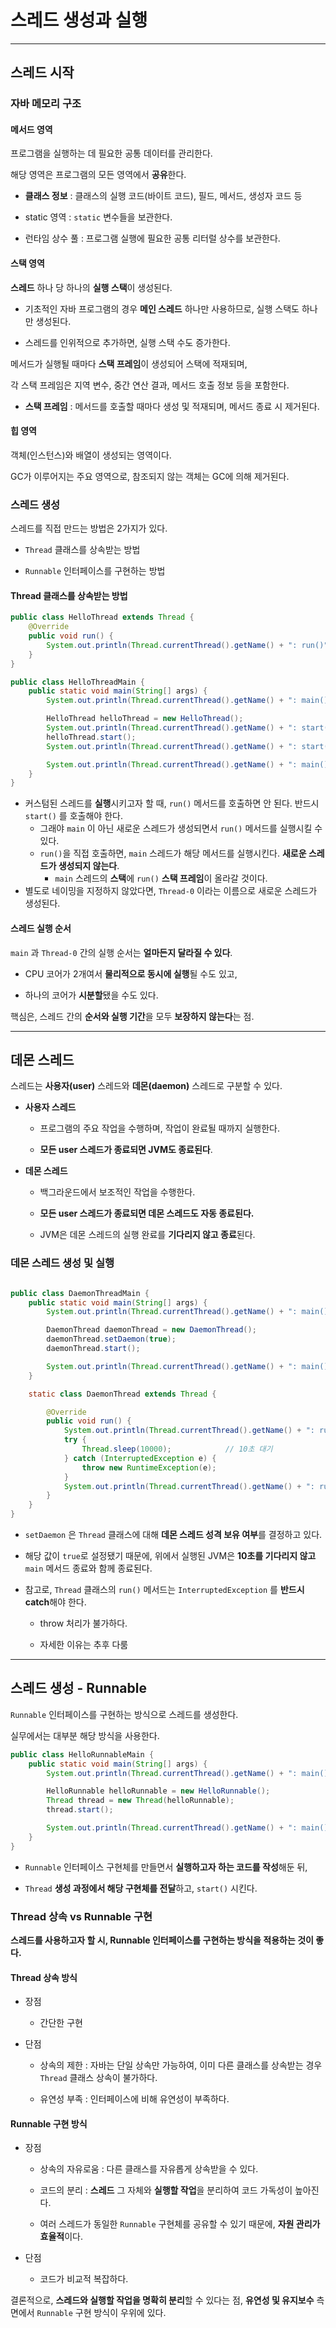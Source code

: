 # 스레드 생성과 실행

---

## 스레드 시작

### 자바 메모리 구조

#### 메서드 영역

프로그램을 실행하는 데 필요한 공통 데이터를 관리한다.

해당 영역은 프로그램의 모든 영역에서 **공유**한다.

- **클래스 정보** : 클래스의 실행 코드(바이트 코드), 필드, 메서드, 생성자 코드 등

- static 영역 : `static` 변수들을 보관한다.

- 런타임 상수 풀 : 프로그램 실행에 필요한 공통 리터럴 상수를 보관한다.

#### 스택 영역

**스레드** 하나 당 하나의 **실행 스택**이 생성된다.

- 기초적인 자바 프로그램의 경우 **메인 스레드** 하나만 사용하므로, 실행 스택도 하나만 생성된다.

- 스레드를 인위적으로 추가하면, 실행 스택 수도 증가한다.

메서드가 실행될 때마다 **스택 프레임**이 생성되어 스택에 적재되며,

각 스택 프레임은 지역 변수, 중간 연산 결과, 메서드 호출 정보 등을 포함한다.

- **스택 프레임** : 메서드를 호출할 때마다 생성 및 적재되며, 메서드 종료 시 제거된다.

#### 힙 영역

객체(인스턴스)와 배열이 생성되는 영역이다.

GC가 이루어지는 주요 영역으로, 참조되지 않는 객체는 GC에 의해 제거된다.

### 스레드 생성

스레드를 직접 만드는 방법은 2가지가 있다.

- `Thread` 클래스를 상속받는 방법

- `Runnable` 인터페이스를 구현하는 방법

#### Thread 클래스를 상속받는 방법

```java
public class HelloThread extends Thread {
    @Override
    public void run() {
        System.out.println(Thread.currentThread().getName() + ": run()");
    }
}
```

```java
public class HelloThreadMain {
    public static void main(String[] args) {
        System.out.println(Thread.currentThread().getName() + ": main() start");

        HelloThread helloThread = new HelloThread();
        System.out.println(Thread.currentThread().getName() + ": start() 호출 전");
        helloThread.start();
        System.out.println(Thread.currentThread().getName() + ": start() 호출 후");

        System.out.println(Thread.currentThread().getName() + ": main() end");
    }
}
```

- 커스텀된 스레드를 **실행**시키고자 할 때, `run()` 메서드를 호출하면 안 된다. 반드시 `start()` 를 호출해야 한다.
  - 그래야 `main` 이 아닌 새로운 스레드가 생성되면서 `run()` 메서드를 실행시킬 수 있다.
  - `run()`을 직접 호출하면, `main` 스레드가 해당 메서드를 실행시킨다. **새로운 스레드가 생성되지 않는다**.
    - `main` 스레드의 **스택**에 `run()` **스택 프레임**이 올라갈 것이다.
- 별도로 네이밍을 지정하지 않았다면, `Thread-0` 이라는 이름으로 새로운 스레드가 생성된다.

#### 스레드 실행 순서

`main` 과 `Thread-0` 간의 실행 순서는 **얼마든지 달라질 수 있다**.

- CPU 코어가 2개여서 **물리적으로 동시에 실행**될 수도 있고,

- 하나의 코어가 **시분할**됐을 수도 있다.

핵심은, 스레드 간의 **순서와 실행 기간**을 모두 **보장하지 않는다**는 점.

---

## 데몬 스레드

스레드는 **사용자(user)** 스레드와 **데몬(daemon)** 스레드로 구분할 수 있다.

- **사용자 스레드**
  
  - 프로그램의 주요 작업을 수행하며, 작업이 완료될 때까지 실행한다.
  
  - **모든 user 스레드가 종료되면 JVM도 종료된다**.

- **데몬 스레드**
  
  - 백그라운드에서 보조적인 작업을 수행한다.
  
  - **모든 user 스레드가 종료되면 데몬 스레드도 자동 종료된다.**
  
  - JVM은 데몬 스레드의 실행 완료를 **기다리지 않고 종료**된다.

### 데몬 스레드 생성 및 실행

```java

public class DaemonThreadMain {
    public static void main(String[] args) {
        System.out.println(Thread.currentThread().getName() + ": main() start");

        DaemonThread daemonThread = new DaemonThread();
        daemonThread.setDaemon(true);
        daemonThread.start();

        System.out.println(Thread.currentThread().getName() + ": main() end");
    }

    static class DaemonThread extends Thread {

        @Override
        public void run() {
            System.out.println(Thread.currentThread().getName() + ": run()");
            try {
                Thread.sleep(10000);            // 10초 대기
            } catch (InterruptedException e) {
                throw new RuntimeException(e);
            }
            System.out.println(Thread.currentThread().getName() + ": run() end");
        }
    }
}

```

- `setDaemon` 은 `Thread` 클래스에 대해 **데몬 스레드 성격 보유 여부**를 결정하고 있다.

- 해당 값이 `true`로 설정됐기 때문에, 위에서 실행된 JVM은 **10초를 기다리지 않고** `main` 메서드 종료와 함께 종료된다.

- 참고로, `Thread` 클래스의 `run()` 메서드는 `InterruptedException` 를 **반드시 catch**해야 한다.
  
  - throw 처리가 불가하다.
  
  - 자세한 이유는 추후 다룸

---

## 스레드 생성 - Runnable

`Runnable` 인터페이스를 구현하는 방식으로 스레드를 생성한다.

실무에서는 대부분 해당 방식을 사용한다.

```java
public class HelloRunnableMain {
    public static void main(String[] args) {
        System.out.println(Thread.currentThread().getName() + ": main() start");

        HelloRunnable helloRunnable = new HelloRunnable();
        Thread thread = new Thread(helloRunnable);
        thread.start();

        System.out.println(Thread.currentThread().getName() + ": main() end");
    }
}

```

- `Runnable` 인터페이스 구현체를 만들면서 **실행하고자 하는 코드를 작성**해둔 뒤,

- `Thread` **생성 과정에서 해당 구현체를 전달**하고, `start()` 시킨다.

### Thread 상속 vs Runnable 구현

**스레드를 사용하고자 할 시, Runnable 인터페이스를 구현하는 방식을 적용하는 것이 좋다.**

#### Thread 상속 방식

- 장점
  
  - 간단한 구현

- 단점
  
  - 상속의 제한 : 자바는 단일 상속만 가능하여, 이미 다른 클래스를 상속받는 경우 `Thread` 클래스 상속이 불가하다.
  
  - 유연성 부족 : 인터페이스에 비해 유연성이 부족하다.

#### Runnable 구현 방식

- 장점
  
  - 상속의 자유로움 : 다른 클래스를 자유롭게 상속받을 수 있다.
  
  - 코드의 분리 : **스레드** 그 자체와 **실행할 작업**을 분리하여 코드 가독성이 높아진다.
  
  - 여러 스레드가 동일한 `Runnable` 구현체를 공유할 수 있기 때문에, **자원 관리가 효율적**이다.

- 단점
  
  - 코드가 비교적 복잡하다.

결론적으로, **스레드와 실행할 작업을 명확히 분리**할 수 있다는 점, **유연성 및 유지보수** 측면에서 `Runnable` 구현 방식이 우위에 있다.
